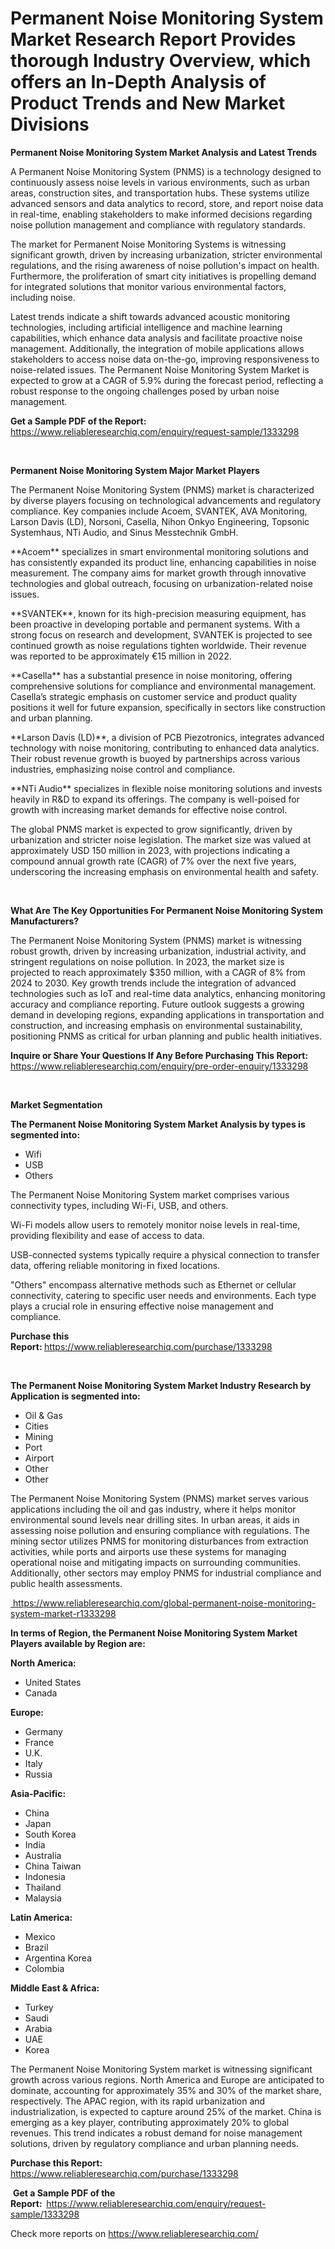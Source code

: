 <p><h1>Permanent Noise Monitoring System Market Research Report Provides thorough Industry Overview, which offers an In-Depth Analysis of Product Trends and New Market Divisions</h1></p><p><strong>Permanent Noise Monitoring System Market Analysis and Latest Trends</strong></p>
<p><p>A Permanent Noise Monitoring System (PNMS) is a technology designed to continuously assess noise levels in various environments, such as urban areas, construction sites, and transportation hubs. These systems utilize advanced sensors and data analytics to record, store, and report noise data in real-time, enabling stakeholders to make informed decisions regarding noise pollution management and compliance with regulatory standards.</p><p>The market for Permanent Noise Monitoring Systems is witnessing significant growth, driven by increasing urbanization, stricter environmental regulations, and the rising awareness of noise pollution's impact on health. Furthermore, the proliferation of smart city initiatives is propelling demand for integrated solutions that monitor various environmental factors, including noise.</p><p>Latest trends indicate a shift towards advanced acoustic monitoring technologies, including artificial intelligence and machine learning capabilities, which enhance data analysis and facilitate proactive noise management. Additionally, the integration of mobile applications allows stakeholders to access noise data on-the-go, improving responsiveness to noise-related issues. The Permanent Noise Monitoring System Market is expected to grow at a CAGR of 5.9% during the forecast period, reflecting a robust response to the ongoing challenges posed by urban noise management.</p></p>
<p><strong>Get a Sample PDF of the Report:&nbsp;</strong> <a href="https://www.reliableresearchiq.com/enquiry/request-sample/1333298?utm_campaign=2310&utm_medium=2&utm_source=Github&utm_content=ia&utm_term=24032025&utm_id=permanent-noise-monitoring-system">https://www.reliableresearchiq.com/enquiry/request-sample/1333298</a></p>
<p>&nbsp;</p>
<p><strong>Permanent Noise Monitoring System Major Market Players</strong></p>
<p><p>The Permanent Noise Monitoring System (PNMS) market is characterized by diverse players focusing on technological advancements and regulatory compliance. Key companies include Acoem, SVANTEK, AVA Monitoring, Larson Davis (LD), Norsoni, Casella, Nihon Onkyo Engineering, Topsonic Systemhaus, NTi Audio, and Sinus Messtechnik GmbH.</p><p>**Acoem** specializes in smart environmental monitoring solutions and has consistently expanded its product line, enhancing capabilities in noise measurement. The company aims for market growth through innovative technologies and global outreach, focusing on urbanization-related noise issues.</p><p>**SVANTEK**, known for its high-precision measuring equipment, has been proactive in developing portable and permanent systems. With a strong focus on research and development, SVANTEK is projected to see continued growth as noise regulations tighten worldwide. Their revenue was reported to be approximately €15 million in 2022.</p><p>**Casella** has a substantial presence in noise monitoring, offering comprehensive solutions for compliance and environmental management. Casella’s strategic emphasis on customer service and product quality positions it well for future expansion, specifically in sectors like construction and urban planning.</p><p>**Larson Davis (LD)**, a division of PCB Piezotronics, integrates advanced technology with noise monitoring, contributing to enhanced data analytics. Their robust revenue growth is buoyed by partnerships across various industries, emphasizing noise control and compliance.</p><p>**NTi Audio** specializes in flexible noise monitoring solutions and invests heavily in R&D to expand its offerings. The company is well-poised for growth with increasing market demands for effective noise control.</p><p>The global PNMS market is expected to grow significantly, driven by urbanization and stricter noise legislation. The market size was valued at approximately USD 150 million in 2023, with projections indicating a compound annual growth rate (CAGR) of 7% over the next five years, underscoring the increasing emphasis on environmental health and safety.</p></p>
<p>&nbsp;</p>
<p><strong>What Are The Key Opportunities For Permanent Noise Monitoring System Manufacturers?</strong></p>
<p><p>The Permanent Noise Monitoring System (PNMS) market is witnessing robust growth, driven by increasing urbanization, industrial activity, and stringent regulations on noise pollution. In 2023, the market size is projected to reach approximately $350 million, with a CAGR of 8% from 2024 to 2030. Key growth trends include the integration of advanced technologies such as IoT and real-time data analytics, enhancing monitoring accuracy and compliance reporting. Future outlook suggests a growing demand in developing regions, expanding applications in transportation and construction, and increasing emphasis on environmental sustainability, positioning PNMS as critical for urban planning and public health initiatives.</p></p>
<p><strong>Inquire or Share Your Questions If Any Before Purchasing This Report:</strong> <a href="https://www.reliableresearchiq.com/enquiry/pre-order-enquiry/1333298?utm_campaign=2310&utm_medium=2&utm_source=Github&utm_content=ia&utm_term=24032025&utm_id=permanent-noise-monitoring-system">https://www.reliableresearchiq.com/enquiry/pre-order-enquiry/1333298</a></p>
<p>&nbsp;</p>
<p><strong>Market Segmentation</strong></p>
<p><strong>The Permanent Noise Monitoring System Market Analysis by types is segmented into:</strong></p>
<p><ul><li>Wifi</li><li>USB</li><li>Others</li></ul></p>
<p><p>The Permanent Noise Monitoring System market comprises various connectivity types, including Wi-Fi, USB, and others. </p><p>Wi-Fi models allow users to remotely monitor noise levels in real-time, providing flexibility and ease of access to data. </p><p>USB-connected systems typically require a physical connection to transfer data, offering reliable monitoring in fixed locations. </p><p>"Others" encompass alternative methods such as Ethernet or cellular connectivity, catering to specific user needs and environments. Each type plays a crucial role in ensuring effective noise management and compliance.</p></p>
<p><strong>Purchase this Report:&nbsp;</strong><a href="https://www.reliableresearchiq.com/purchase/1333298?utm_campaign=2310&utm_medium=2&utm_source=Github&utm_content=ia&utm_term=24032025&utm_id=permanent-noise-monitoring-system">https://www.reliableresearchiq.com/purchase/1333298</a></p>
<p>&nbsp;</p>
<p><strong>The Permanent Noise Monitoring System Market Industry Research by Application is segmented into:</strong></p>
<p><ul><li>Oil & Gas</li><li>Cities</li><li>Mining</li><li>Port</li><li>Airport</li><li>Other</li><li>Other</li></ul></p>
<p><p>The Permanent Noise Monitoring System (PNMS) market serves various applications including the oil and gas industry, where it helps monitor environmental sound levels near drilling sites. In urban areas, it aids in assessing noise pollution and ensuring compliance with regulations. The mining sector utilizes PNMS for monitoring disturbances from extraction activities, while ports and airports use these systems for managing operational noise and mitigating impacts on surrounding communities. Additionally, other sectors may employ PNMS for industrial compliance and public health assessments.</p></p>
<p><a href="https://www.reliableresearchiq.com/global-permanent-noise-monitoring-system-market-r1333298?utm_campaign=2310&utm_medium=2&utm_source=Github&utm_content=ia&utm_term=24032025&utm_id=permanent-noise-monitoring-system">&nbsp;https://www.reliableresearchiq.com/global-permanent-noise-monitoring-system-market-r1333298</a></p>
<p><strong>In terms of Region, the Permanent Noise Monitoring System Market Players available by Region are:</strong></p>
<p>
    <p> <strong> North America: </strong>
        <ul>
            <li>United States</li>
            <li>Canada</li>
        </ul>
        </p> 
    <p> <strong> Europe: </strong>
        <ul>
            <li>Germany</li>
            <li>France</li>
            <li>U.K.</li>
            <li>Italy</li>
            <li>Russia</li>
        </ul>
        </p> 
    <p> <strong> Asia-Pacific: </strong>
        <ul>
            <li>China</li>
            <li>Japan</li>
            <li>South Korea</li>
            <li>India</li>
            <li>Australia</li>
            <li>China Taiwan</li>
            <li>Indonesia</li>
            <li>Thailand</li>
            <li>Malaysia</li>
        </ul>
        </p> 
    <p> <strong> Latin America: </strong>
        <ul>
            <li>Mexico</li>
            <li>Brazil</li>
            <li>Argentina Korea</li>
            <li>Colombia</li>
        </ul>
        </p> 
    <p> <strong> Middle East & Africa: </strong>
        <ul>
            <li>Turkey</li>
            <li>Saudi</li>
            <li>Arabia</li>
            <li>UAE</li>
            <li>Korea</li>
        </ul>
    </p>
    </p>
<p><p>The Permanent Noise Monitoring System market is witnessing significant growth across various regions. North America and Europe are anticipated to dominate, accounting for approximately 35% and 30% of the market share, respectively. The APAC region, with its rapid urbanization and industrialization, is expected to capture around 25% of the market. China is emerging as a key player, contributing approximately 20% to global revenues. This trend indicates a robust demand for noise management solutions, driven by regulatory compliance and urban planning needs.</p></p>
<p><strong>Purchase this Report: </strong><a href="https://www.reliableresearchiq.com/purchase/1333298?utm_campaign=2310&utm_medium=2&utm_source=Github&utm_content=ia&utm_term=24032025&utm_id=permanent-noise-monitoring-system">https://www.reliableresearchiq.com/purchase/1333298</a></p>
<p>&nbsp;<strong>Get a Sample PDF of the Report:&nbsp;&nbsp;</strong><a href="https://www.reliableresearchiq.com/enquiry/request-sample/1333298?utm_campaign=2310&utm_medium=2&utm_source=Github&utm_content=ia&utm_term=24032025&utm_id=permanent-noise-monitoring-system">https://www.reliableresearchiq.com/enquiry/request-sample/1333298</a></p>
<p><strong></strong></p>
<p>Check more reports on <a href="https://www.reliableresearchiq.com/?utm_campaign=2310&utm_medium=2&utm_source=Github&utm_content=ia&utm_term=24032025&utm_id=permanent-noise-monitoring-system">https://www.reliableresearchiq.com/</a></p>